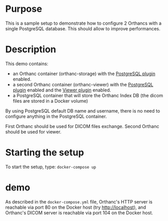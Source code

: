 # Purpose

This is a sample setup to demonstrate how to configure 2 Orthancs with a
single PostgreSQL database. This should allow to improve performances.

# Description

This demo contains:

- an Orthanc container (orthanc-storage) with the [PostgreSQL
  plugin](http://book.orthanc-server.com/plugins/postgresql.html)
enabled.
- a second Orthanc container (orthanc-viewer) with the [PostgreSQL
  plugin](http://book.orthanc-server.com/plugins/postgresql.html)
enabled and the [Viewer plugin](http://book.orthanc-server.com/plugins/webviewer.html) enabled.
- a PostgreSQL container that will store the Orthanc Index DB (the dicom
  files are stored in a Docker volume)

By using PostgreSQL default DB name and username, there is no need to
configure anything in the PostgreSQL container.

First Orthanc should be used for DICOM files exchange.
Second Orthanc should be used for viewer.

# Starting the setup

To start the setup, type: `docker-compose up`

# demo

As described in the `docker-compose.yml` file, Orthanc's HTTP server is
reachable via port 80 on the Docker host (try
[http://localhost](http://localhost)), and Orthanc's DICOM server is
reachable via port 104 on the Docker host.
